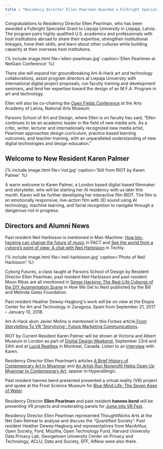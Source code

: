 ```yaml
---
title : "Residency Director Ellen Pearlman Awarded a Fulbright Specialist Grant"
---
```


<p>Congratulations to Residency Director Ellen Pearlman, who has been awarded a Fulbright Specialist Grant to Liepaja University in Liepaja, Latvia. The program pairs highly qualified U.S. academics and professionals with host institutions abroad to share their expertise, strengthen institutional linkages, hone their skills, and learn about other cultures while building capacity at their overseas host institutions.</p>

{% include image.html file='ellen-pearlman.jpg'
   caption='Ellen Pearlmen at NetGain Conference' %}

<p>There she will expand her groundbreaking Art-A-Hack art and technology collaborations, assist program directors at Liepaja University with international digital project proposals, run faculty training and development seminars, and lend her expertise toward the design of an M.F.A. Program in art and technology.</p>

<!--excerpt-ends-->

<p>Ellen will also be co-chairing the <a href="http://festival2017.rixc.org/">Open Fields Conference</a> at the Arts Academy of Latvia, National Arts Museum.</p>

<p>Parsons School of Art and Design, where Ellen is on faculty has said, &ldquo;Ellen continues to be an academic leader in the field of new media arts. As a critic, writer, lecturer and internationally recognized new media artist, Pearlman approaches design curriculum, practice based learning outcomes, and teacher-training, with an unparalleled understanding of new digital technologies and design education.&rdquo;</p>

<h2>Welcome to New Resident Karen Palmer</h2>

{% include image.html file='riot.jpg'
   caption='Still from RIOT by Karen Palmer' %}

<p>A warm welcome to Karen Palmer, a London based digital based filmmaker and storyteller, who will be starting her AI residency with us later this month. Karen will be further developing her interactive film RIOT. The film is an emotionally responsive, live-action film with 3D sound using AI technology, machine learning, and facial recognition to navigate through a dangerous riot in progress.</p>

<h2>Directors and Alumni News</h2>

<p>Past resident Neil Harbisson is mentioned in Man-Machine: <a href="http://www.factmag.com/2017/08/20/how-bio-hacking-can-change-the-future-of-music/">How bio-hacking can change the future of music</a> in FACT and <a href="https://www.techly.com.au/2017/08/25/world-cyborgs-point-of-view-neil-harbisson/">See the world from a cyborg&rsquo;s point of view: A chat with Neil Harbisson</a> in Techly.</p>

{% include image.html file='neil-harbisson.jpg'
   caption='Photo of Neil Harbisson' %}

<p>Cyborg Futures, a class taught at Parsons School of Design by Resident Director Ellen Pearlman, past resident Neil Harbisson and past resident Moon Ribas are all mentioned in <a href="https://howwegettonext.com/sense-hacking-the-real-life-cyborgs-of-the-diy-augmentation-scene-e339ac9855bf">Sense Hacking: The Real-Life Cyborgs of the DIY Augmentation Scene</a> in How We Get to Next published by the Bill and Melinda Gates Foundation.</p>
<p>Past resident Heather Dewey-Hagborg's work will be on view at the Etopia Center for Art and Technology in Zaragoza, Spain from September 21, 2017 &ndash; January 10, 2018.</p>
<p>Art-A-Hack alum Javier Molina is mentioned in this Forbes article<a href="https://www.forbes.com/sites/michellegreenwald/2017/07/31/from-storytelling-to-vr-storyliving-future-marketing-communications/2/#3c96e5abaa14"> From Storytelling To VR 'Storyliving': Future Marketing Communications</a>.</p>
<p>RIOT by Current Resident Karen Palmer will be shown at Victoria and Albert Museum in London as part of <a href="https://www.vam.ac.uk/event/dA7KWKAN/digital-design-weekend-2017">Digital Design Weekend</a>, September 23rd and 24th and at <u><a href="https://phi-centre.com/en/event/lucid-realities-en/">Lucid Realities</a></u> in Montreal, Canada. Listen to an <u><a href="https://phi-centre.com/en/post/en-lucid-realities-karen-palmer-riot/?utm_source=partenaire&amp;utm_medium=social&amp;utm_campaign=karenpalmer">interview</a></u> with Karen.</p>
<p>Residency Director Ellen Pearlman&rsquo;s articles <a href="https://hyperallergic.com/374488/a-brief-history-of-contemporary-art-in-myanmar/">A Brief History of Contemporary Art in Myanmar</a> and <a href="https://hyperallergic.com/384403/myanmar-contemporary-art-new-zero/">An Artist-Run Nonprofit Helps Open Up Myanmar to Contemporary Art</a>, appear in Hyperallergic.</p>
<p>Past resident hannes bend presented presented a virtual reality (VR) project and spoke at the Frost Science Museum for <a href="http://www.frostscience.org/event/blue-mind-life-seven-ages-water/">Blue Mind Life: The Seven Ages of Water</a>.<br/><br/> Residency Director <strong>Ellen Pearlman</strong> and past resident <strong>hannes bend</strong> will be presenting VR projects and moderating panels for <a href="https://www.jumpintovrfest.com/">Jump into VR Fest</a>.</p>
<p>Residency Director Ellen Pearlman represented ThoughtWorks Arts at the Net Gain Retreat to analyse and discuss the &ldquo;Quantified Society&rdquo;. Past resident Heather Dewey-Hagborg and representatives from MacArthur, Open Society, Ford, Mozillia, Open Technology Fund, Harvard University Data Privacy Lab, Georgetown University Center on Privacy and Technology, ACLU, Data and Society, EFF, AINow were also there.</p>